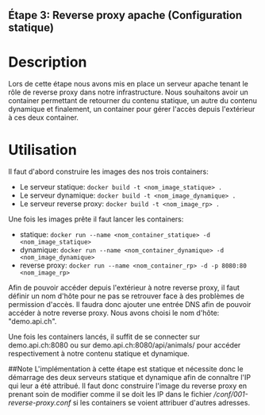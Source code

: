 ## Étape 3: Reverse proxy apache (Configuration statique)

# Description
Lors de cette étape nous avons mis en place un serveur apache tenant le rôle de
reverse proxy dans notre infrastructure. Nous souhaitons avoir un container permettant
de retourner du contenu statique, un autre du contenu dynamique et finalement, un container
pour gérer l'accès depuis l'extérieur à ces deux container.

# Utilisation
Il faut d'abord construire les images des nos trois containers:
* Le serveur statique: ``docker build -t <nom_image_statique> .``
* Le serveur dynamique: ``docker build -t <nom_image_dynamique> .``
* Le serveur reverse proxy: ``docker build -t <nom_image_rp> .``

Une fois les images prête il faut lancer les containers:
* statique: ``docker run --name <nom_container_statique> -d <nom_image_statique>``
* dynamique: ``docker run --name <nom_container_dynamique> -d <nom_image_dynamique>``
* reverse proxy: ``docker run --name <nom_container_rp> -d -p 8080:80 <nom_image_rp>``

Afin de pouvoir accéder depuis l'extérieur à notre reverse proxy, il faut définir un nom d'hôte
pour ne pas se retrouver face à des problèmes de permission d'accès. Il faudra donc ajouter une
entrée DNS afin de pouvoir accéder à notre reverse proxy. Nous avons choisi le nom d'hôte: "demo.api.ch".

Une fois les containers lancés, il suffit de se connecter sur demo.api.ch:8080 ou sur demo.api.ch:8080/api/animals/
pour accéder respectivement à notre contenu statique et dynamique.

##Note
L'implémentation à cette étape est statique et nécessite donc le démarrage des deux serveurs statique
et dynamique afin de connaître l'IP qui leur a été attribué. Il faut donc construire l'image du reverse
proxy en prenant soin de modifier comme il se doit les IP dans le fichier */conf/001-reverse-proxy.conf*
si les containers se voient attribuer d'autres adresses.